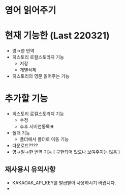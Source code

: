 # 영어 읽어주기 

# 현재 기능한 (Last 220321)
- 영→한 번역
- 히스토리 로컬스토리지 기능
  - 저장
  - 개별삭제
- 히스토리의 영문 읽어주는 기능


# 추가할 기능
- 히스토리 로컬스토리지 기능
  - 수정
  - 추후 서버연동목표
- 폴더 기능
  - 폴더에서 폴더로 이동 기능
- 다운로드????
- 영→일→한 번역 기능 ( 구현되어 있으나 보여주지는 않음 )

## 재사용시 유의사항
- KAKAOAK_API_KEY를 발급받아 사용하시기 바랍니다.
- 

